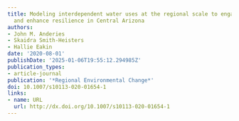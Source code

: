 ```yaml
---
title: Modeling interdependent water uses at the regional scale to engage stakeholders
  and enhance resilience in Central Arizona
authors:
- John M. Anderies
- Skaidra Smith-Heisters
- Hallie Eakin
date: '2020-08-01'
publishDate: '2025-01-06T19:55:12.294985Z'
publication_types:
- article-journal
publication: '*Regional Environmental Change*'
doi: 10.1007/s10113-020-01654-1
links:
- name: URL
  url: http://dx.doi.org/10.1007/s10113-020-01654-1
---
```


